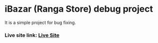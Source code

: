 # iBazar (Ranga Store) debug project
It is a simple project for bug fixing.

### Live site link: [Live Site](https://ranga-store-ibazar-bug-fix.vercel.app/)